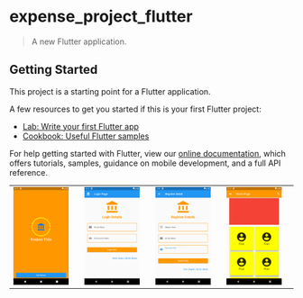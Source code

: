 # expense_project_flutter

> A new Flutter application.

## Getting Started

This project is a starting point for a Flutter application.

A few resources to get you started if this is your first Flutter project:

- [Lab: Write your first Flutter app](https://flutter.dev/docs/get-started/codelab)
- [Cookbook: Useful Flutter samples](https://flutter.dev/docs/cookbook)

For help getting started with Flutter, view our
[online documentation](https://flutter.dev/docs), which offers tutorials,
samples, guidance on mobile development, and a full API reference.
  <table>
  <tr>
    <td><img src="Screenshot_1607859914.png" width="100%"><td>
    <td><img src="Screenshot_1607859917.png" width="100%"><td>
    <td><img src="Screenshot_1607848153.png" width="100%"><td>
    <td><img src="Screenshot_1607859910.png" width="100%"><td>
  </tr>
  <table>




